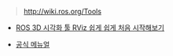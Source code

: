 > http://wiki.ros.org/Tools

- [ROS 3D 시각화 툴 RViz 쉽게 쉽게 처음 시작해보기](http://pinkwink.kr/903)


- [공식 메뉴얼](http://wiki.ros.org/rviz)